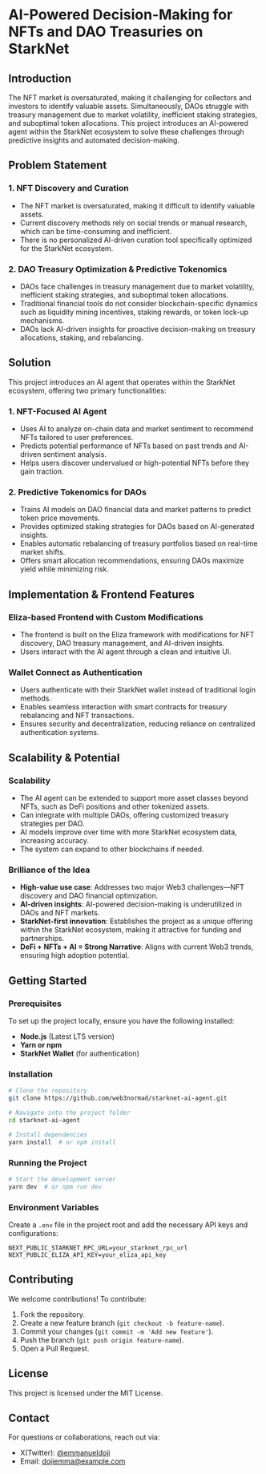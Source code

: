 # AI-Powered Decision-Making for NFTs and DAO Treasuries on StarkNet

## Introduction
The NFT market is oversaturated, making it challenging for collectors and investors to identify valuable assets. Simultaneously, DAOs struggle with treasury management due to market volatility, inefficient staking strategies, and suboptimal token allocations. This project introduces an AI-powered agent within the StarkNet ecosystem to solve these challenges through predictive insights and automated decision-making.

## Problem Statement
### 1. NFT Discovery and Curation
- The NFT market is oversaturated, making it difficult to identify valuable assets.
- Current discovery methods rely on social trends or manual research, which can be time-consuming and inefficient.
- There is no personalized AI-driven curation tool specifically optimized for the StarkNet ecosystem.

### 2. DAO Treasury Optimization & Predictive Tokenomics
- DAOs face challenges in treasury management due to market volatility, inefficient staking strategies, and suboptimal token allocations.
- Traditional financial tools do not consider blockchain-specific dynamics such as liquidity mining incentives, staking rewards, or token lock-up mechanisms.
- DAOs lack AI-driven insights for proactive decision-making on treasury allocations, staking, and rebalancing.

## Solution
This project introduces an AI agent that operates within the StarkNet ecosystem, offering two primary functionalities:

### 1. NFT-Focused AI Agent
- Uses AI to analyze on-chain data and market sentiment to recommend NFTs tailored to user preferences.
- Predicts potential performance of NFTs based on past trends and AI-driven sentiment analysis.
- Helps users discover undervalued or high-potential NFTs before they gain traction.

### 2. Predictive Tokenomics for DAOs
- Trains AI models on DAO financial data and market patterns to predict token price movements.
- Provides optimized staking strategies for DAOs based on AI-generated insights.
- Enables automatic rebalancing of treasury portfolios based on real-time market shifts.
- Offers smart allocation recommendations, ensuring DAOs maximize yield while minimizing risk.

## Implementation & Frontend Features
### Eliza-based Frontend with Custom Modifications
- The frontend is built on the Eliza framework with modifications for NFT discovery, DAO treasury management, and AI-driven insights.
- Users interact with the AI agent through a clean and intuitive UI.

### Wallet Connect as Authentication
- Users authenticate with their StarkNet wallet instead of traditional login methods.
- Enables seamless interaction with smart contracts for treasury rebalancing and NFT transactions.
- Ensures security and decentralization, reducing reliance on centralized authentication systems.

## Scalability & Potential
### Scalability
- The AI agent can be extended to support more asset classes beyond NFTs, such as DeFi positions and other tokenized assets.
- Can integrate with multiple DAOs, offering customized treasury strategies per DAO.
- AI models improve over time with more StarkNet ecosystem data, increasing accuracy.
- The system can expand to other blockchains if needed.

### Brilliance of the Idea
- **High-value use case**: Addresses two major Web3 challenges—NFT discovery and DAO financial optimization.
- **AI-driven insights**: AI-powered decision-making is underutilized in DAOs and NFT markets.
- **StarkNet-first innovation**: Establishes the project as a unique offering within the StarkNet ecosystem, making it attractive for funding and partnerships.
- **DeFi + NFTs + AI = Strong Narrative**: Aligns with current Web3 trends, ensuring high adoption potential.

## Getting Started
### Prerequisites
To set up the project locally, ensure you have the following installed:
- **Node.js** (Latest LTS version)
- **Yarn or npm**
- **StarkNet Wallet** (for authentication)

### Installation
```sh
# Clone the repository
git clone https://github.com/web3normad/starknet-ai-agent.git

# Navigate into the project folder
cd starknet-ai-agent

# Install dependencies
yarn install  # or npm install
```

### Running the Project
```sh
# Start the development server
yarn dev  # or npm run dev
```

### Environment Variables
Create a `.env` file in the project root and add the necessary API keys and configurations:
```
NEXT_PUBLIC_STARKNET_RPC_URL=your_starknet_rpc_url
NEXT_PUBLIC_ELIZA_API_KEY=your_eliza_api_key
```

## Contributing
We welcome contributions! To contribute:
1. Fork the repository.
2. Create a new feature branch (`git checkout -b feature-name`).
3. Commit your changes (`git commit -m 'Add new feature'`).
4. Push the branch (`git push origin feature-name`).
5. Open a Pull Request.

## License
This project is licensed under the MIT License.

## Contact
For questions or collaborations, reach out via:
- X(Twitter): [@emmanueldoji](https://twitter.com/emmanueldoji)
- Email: dojiemma@example.com

